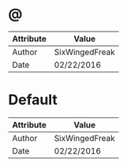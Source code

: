 # @
| Attribute | Value |
| ---  | ---     |
| Author | SixWingedFreak |
| Date | 02/22/2016 |
# Default
| Attribute | Value |
| ---  | ---     |
| Author | SixWingedFreak |
| Date | 02/22/2016 |
